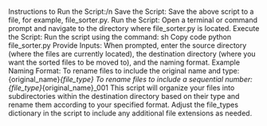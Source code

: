 Instructions to Run the Script:/n
Save the Script: Save the above script to a file, for example, file_sorter.py.
Run the Script: Open a terminal or command prompt and navigate to the directory where file_sorter.py is located.
Execute the Script: Run the script using the command:
sh
Copy code
python file_sorter.py
Provide Inputs: When prompted, enter the source directory (where the files are currently located), the destination directory (where you want the sorted files to be moved to), and the naming format.
Example Naming Format:
To rename files to include the original name and type: {original_name}_{file_type}
To rename files to include a sequential number: {file_type}_{original_name}_001
This script will organize your files into subdirectories within the destination directory based on their type and rename them according to your specified format. Adjust the file_types dictionary in the script to include any additional file extensions as needed.

